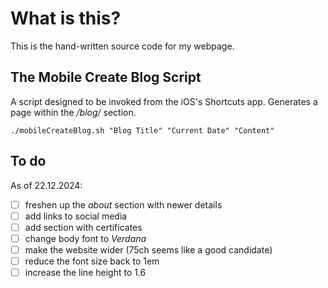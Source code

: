 # What is this?
This is the hand-written source code for my webpage.

## The Mobile Create Blog Script
A script designed to be invoked from the iOS's Shortcuts app. Generates a page within the */blog/* section.
```Shell
./mobileCreateBlog.sh "Blog Title" "Current Date" "Content"
```

## To do
As of 22.12.2024:
- [ ] freshen up the *about* section with newer details
- [ ] add links to social media
- [ ] add section with certificates
- [ ] change body font to *Verdana*
- [ ] make the website wider (75ch seems like a good candidate)
- [ ] reduce the font size back to 1em
- [ ] increase the line height to 1.6
